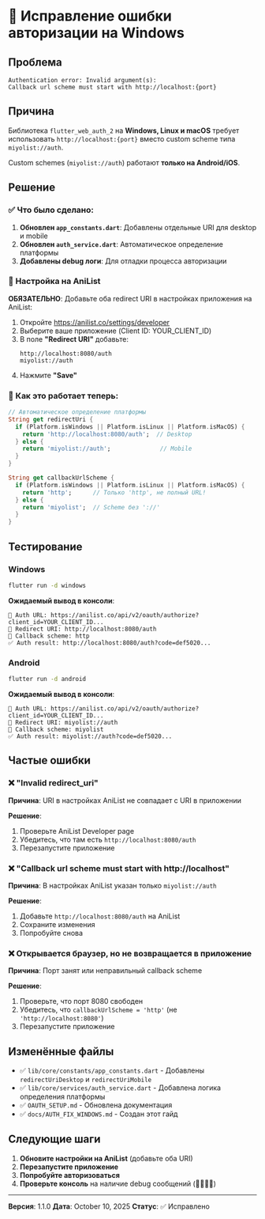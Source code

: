 # 🔧 Исправление ошибки авторизации на Windows

## Проблема

```
Authentication error: Invalid argument(s): 
Callback url scheme must start with http://localhost:{port}
```

## Причина

Библиотека `flutter_web_auth_2` на **Windows, Linux и macOS** требует использовать `http://localhost:{port}` вместо custom scheme типа `miyolist://auth`.

Custom schemes (`miyolist://auth`) работают **только на Android/iOS**.

## Решение

### ✅ Что было сделано:

1. **Обновлен `app_constants.dart`**: Добавлены отдельные URI для desktop и mobile
2. **Обновлен `auth_service.dart`**: Автоматическое определение платформы
3. **Добавлены debug логи**: Для отладки процесса авторизации

### 📝 Настройка на AniList

**ОБЯЗАТЕЛЬНО**: Добавьте оба redirect URI в настройках приложения на AniList:

1. Откройте https://anilist.co/settings/developer
2. Выберите ваше приложение (Client ID: YOUR_CLIENT_ID)
3. В поле **"Redirect URI"** добавьте:
   ```
   http://localhost:8080/auth
   miyolist://auth
   ```
4. Нажмите **"Save"**

### 🎯 Как это работает теперь:

```dart
// Автоматическое определение платформы
String get redirectUri {
  if (Platform.isWindows || Platform.isLinux || Platform.isMacOS) {
    return 'http://localhost:8080/auth';  // Desktop
  } else {
    return 'miyolist://auth';              // Mobile
  }
}

String get callbackUrlScheme {
  if (Platform.isWindows || Platform.isLinux || Platform.isMacOS) {
    return 'http';      // Только 'http', не полный URL!
  } else {
    return 'miyolist';  // Scheme без '://'
  }
}
```

## Тестирование

### Windows

```bash
flutter run -d windows
```

**Ожидаемый вывод в консоли**:
```
🔐 Auth URL: https://anilist.co/api/v2/oauth/authorize?client_id=YOUR_CLIENT_ID...
📍 Redirect URI: http://localhost:8080/auth
🔗 Callback scheme: http
✅ Auth result: http://localhost:8080/auth?code=def5020...
```

### Android

```bash
flutter run -d android
```

**Ожидаемый вывод в консоли**:
```
🔐 Auth URL: https://anilist.co/api/v2/oauth/authorize?client_id=YOUR_CLIENT_ID...
📍 Redirect URI: miyolist://auth
🔗 Callback scheme: miyolist
✅ Auth result: miyolist://auth?code=def5020...
```

## Частые ошибки

### ❌ "Invalid redirect_uri"

**Причина**: URI в настройках AniList не совпадает с URI в приложении

**Решение**:
1. Проверьте AniList Developer page
2. Убедитесь, что там есть `http://localhost:8080/auth`
3. Перезапустите приложение

### ❌ "Callback url scheme must start with http://localhost"

**Причина**: В настройках AniList указан только `miyolist://auth`

**Решение**:
1. Добавьте `http://localhost:8080/auth` на AniList
2. Сохраните изменения
3. Попробуйте снова

### ❌ Открывается браузер, но не возвращается в приложение

**Причина**: Порт занят или неправильный callback scheme

**Решение**:
1. Проверьте, что порт 8080 свободен
2. Убедитесь, что `callbackUrlScheme = 'http'` (не `'http://localhost:8080'`)
3. Перезапустите приложение

## Изменённые файлы

- ✅ `lib/core/constants/app_constants.dart` - Добавлены `redirectUriDesktop` и `redirectUriMobile`
- ✅ `lib/core/services/auth_service.dart` - Добавлена логика определения платформы
- ✅ `OAUTH_SETUP.md` - Обновлена документация
- ✅ `docs/AUTH_FIX_WINDOWS.md` - Создан этот гайд

## Следующие шаги

1. **Обновите настройки на AniList** (добавьте оба URI)
2. **Перезапустите приложение**
3. **Попробуйте авторизоваться**
4. **Проверьте консоль** на наличие debug сообщений (🔐📍🔗✅)

---

**Версия**: 1.1.0
**Дата**: October 10, 2025
**Статус**: ✅ Исправлено
